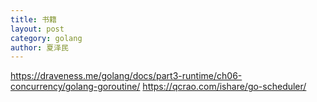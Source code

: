 ```yaml
---
title: 书籍
layout: post
category: golang
author: 夏泽民
---
```

https://draveness.me/golang/docs/part3-runtime/ch06-concurrency/golang-goroutine/
https://qcrao.com/ishare/go-scheduler/
<!-- more -->
